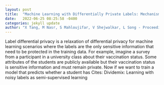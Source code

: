 ```yaml
---
layout: post
title:  "Machine Learning with Differentially Private Labels: Mechanisms and Frameworks"
date:   2022-06-25 08:25:58 -0400
categories: jekyll update
author: "X Tang, M Nasr, S Mahloujifar, V Shejwalkar, L Song - Proceedings on Privacy "
---
```

Label differential privacy is a relaxation of differential privacy for machine learning scenarios where the labels are the only sensitive information that need to be protected in the training data. For example, imagine a survey from a participant in a university class about their vaccination status. Some attributes of the students are publicly available but their vaccination status is sensitive information and must remain private. Now if we want to train a model that predicts whether a student has 
Cites: Dividemix: Learning with noisy labels as semi-supervised learning